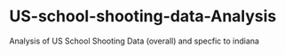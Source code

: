 # US-school-shooting-data-Analysis
Analysis of US School Shooting Data (overall) and specfic to indiana

